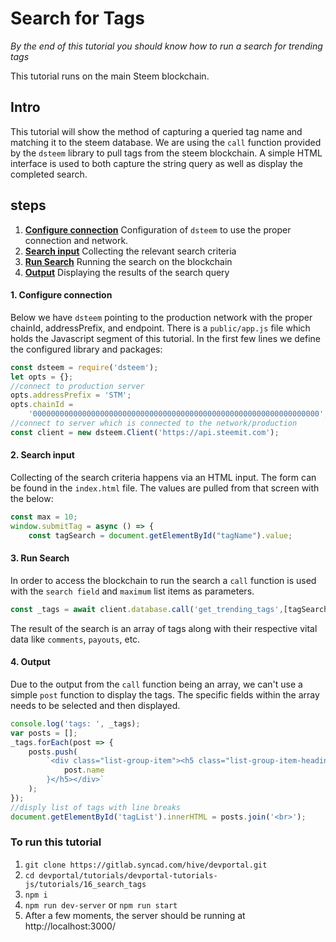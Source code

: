 # Search for Tags

_By the end of this tutorial you should know how to run a search for trending tags_

This tutorial runs on the main Steem blockchain.

## Intro

This tutorial will show the method of capturing a queried tag name and matching it to the steem database. We are using the `call` function provided by the `dsteem` library to pull tags from the steem blockchain. A simple HTML interface is used to both capture the string query as well as display the completed search.

## steps

1.  [**Configure connection**](#configure-conn) Configuration of `dsteem` to use the proper connection and network.
2.  [**Search input**](#search-input) Collecting the relevant search criteria
3.  [**Run Search**](#run-search) Running the search on the blockchain
4.  [**Output**](#output) Displaying the results of the search query

#### 1. Configure connection <a name="configure-conn"></a>

Below we have `dsteem` pointing to the production network with the proper chainId, addressPrefix, and endpoint. There is a `public/app.js` file which holds the Javascript segment of this tutorial. In the first few lines we define the configured library and packages:

```javascript
const dsteem = require('dsteem');
let opts = {};
//connect to production server
opts.addressPrefix = 'STM';
opts.chainId =
    '0000000000000000000000000000000000000000000000000000000000000000';
//connect to server which is connected to the network/production
const client = new dsteem.Client('https://api.steemit.com');
```

#### 2. Search input <a name="search-input"></a>

Collecting of the search criteria happens via an HTML input. The form can be found in the `index.html` file. The values are pulled from that screen with the below:

```javascript
const max = 10;
window.submitTag = async () => {
    const tagSearch = document.getElementById("tagName").value;
```

#### 3. Run Search <a name="run-search"></a>

In order to access the blockchain to run the search a `call` function is used with the `search field` and `maximum` list items as parameters.

```javascript
const _tags = await client.database.call('get_trending_tags',[tagSearch, max]);
```

The result of the search is an array of tags along with their respective vital data like `comments`, `payouts`, etc.

#### 4. Output <a name="output"></a>

Due to the output from the `call` function being an array, we can't use a simple `post` function to display the tags. The specific fields within the array needs to be selected and then displayed.

```javascript
console.log('tags: ', _tags);
var posts = [];
_tags.forEach(post => {
    posts.push(
        `<div class="list-group-item"><h5 class="list-group-item-heading">${
            post.name
        }</h5></div>`
    );
});
//disply list of tags with line breaks
document.getElementById('tagList').innerHTML = posts.join('<br>');
```

### To run this tutorial

1.  `git clone https://gitlab.syncad.com/hive/devportal.git`
1.  `cd devportal/tutorials/devportal-tutorials-js/tutorials/16_search_tags`
1.  `npm i`
1.  `npm run dev-server` or `npm run start`
1.  After a few moments, the server should be running at http://localhost:3000/
